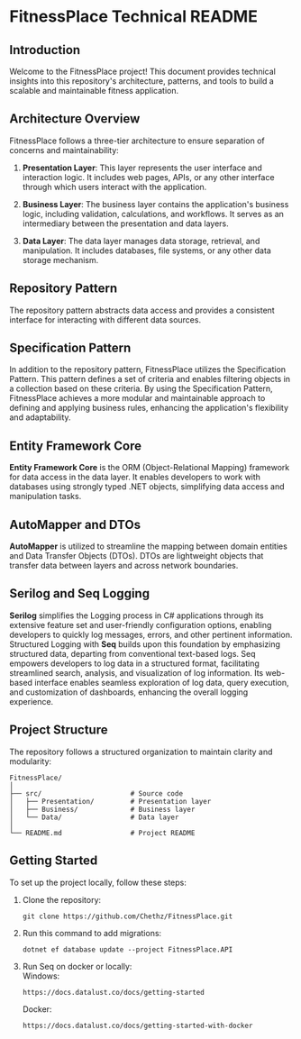 # FitnessPlace Technical README

## Introduction

Welcome to the FitnessPlace project! This document provides technical insights into this repository's architecture, patterns, and tools to build a scalable and maintainable fitness application.

## Architecture Overview

FitnessPlace follows a three-tier architecture to ensure separation of concerns and maintainability:

1. **Presentation Layer**: This layer represents the user interface and interaction logic. It includes web pages, APIs, or any other interface through which users interact with the application.
   
2. **Business Layer**: The business layer contains the application's business logic, including validation, calculations, and workflows. It serves as an intermediary between the presentation and data layers.
   
3. **Data Layer**: The data layer manages data storage, retrieval, and manipulation. It includes databases, file systems, or any other data storage mechanism.

## Repository Pattern

The repository pattern abstracts data access and provides a consistent interface for interacting with different data sources.

## Specification Pattern

In addition to the repository pattern, FitnessPlace utilizes the Specification Pattern. This pattern defines a set of criteria and enables filtering objects in a collection based on these criteria. By using the Specification Pattern, FitnessPlace achieves a more modular and maintainable approach to defining and applying business rules, enhancing the application's flexibility and adaptability.

## Entity Framework Core

**Entity Framework Core** is the ORM (Object-Relational Mapping) framework for data access in the data layer. It enables developers to work with databases using strongly typed .NET objects, simplifying data access and manipulation tasks.

## AutoMapper and DTOs

**AutoMapper** is utilized to streamline the mapping between domain entities and Data Transfer Objects (DTOs). DTOs are lightweight objects that transfer data between layers and across network boundaries.

## Serilog and Seq Logging
**Serilog** simplifies the Logging process in C# applications through its extensive feature set and user-friendly configuration options, enabling developers to quickly log messages, errors, and other pertinent information. Structured Logging with **Seq** builds upon this foundation by emphasizing structured data, departing from conventional text-based logs. Seq empowers developers to log data in a structured format, facilitating streamlined search, analysis, and visualization of log information. Its web-based interface enables seamless exploration of log data, query execution, and customization of dashboards, enhancing the overall logging experience.

## Project Structure

The repository follows a structured organization to maintain clarity and modularity:

```
FitnessPlace/
│
├── src/                      # Source code
│   ├── Presentation/         # Presentation layer
│   ├── Business/             # Business layer
│   └── Data/                 # Data layer
│
└── README.md                 # Project README
```

## Getting Started

To set up the project locally, follow these steps:

1. Clone the repository:
   ```
   git clone https://github.com/Chethz/FitnessPlace.git
   ```
2. Run this command to add migrations:
   ```
   dotnet ef database update --project FitnessPlace.API
   ```
3. Run Seq on docker or locally: <br />
   Windows:
   ```
   https://docs.datalust.co/docs/getting-started
   ```
   Docker:
   ```
   https://docs.datalust.co/docs/getting-started-with-docker
   ```
